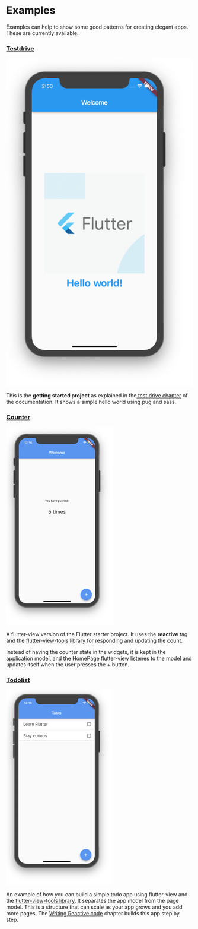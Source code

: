 # Examples

Examples can help to show some good patterns for creating elegant apps. These are currently available:

### [Testdrive](https://github.com/flutter-view/examples/tree/master/testdrive)

![](../.gitbook/assets/screen-shot-2018-12-02-at-2.53.13-pm.png)

This is the **getting started project** as explained in the[ test drive chapter](test-drive.md) of the documentation. It shows a simple hello world using pug and sass.

### [Counter](https://github.com/flutter-view/examples/tree/master/counter)

![](../.gitbook/assets/screen-shot-2018-12-03-at-12.16.29-am.png)

A flutter-view version of the Flutter starter project. It uses the **reactive** tag and the [flutter-view-tools library ](https://pub.dartlang.org/packages/flutter_view_tools)for responding and updating the count.

Instead of having the counter state in the widgets, it is kept in the application model, and the HomePage flutter-view listenes to the model and updates itself when the user presses the + button.

### [Todolist](https://github.com/flutter-view/examples/tree/master/todolist)

![](../.gitbook/assets/screen-shot-2018-12-03-at-12.18.00-am.png)

An example of how you can build a simple todo app using flutter-view and the [flutter-view-tools library](https://pub.dartlang.org/packages/flutter_view_tools). It separates the app model from the page model. This is a structure that can scale as your app grows and you add more pages. The [Writing Reactive code](../guide/writing-reactive-code.md) chapter builds this app step by step.

